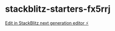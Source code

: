 # stackblitz-starters-fx5rrj

[Edit in StackBlitz next generation editor ⚡️](https://stackblitz.com/~/github.com/Erivaldomartins/stackblitz-starters-fx5rrj)